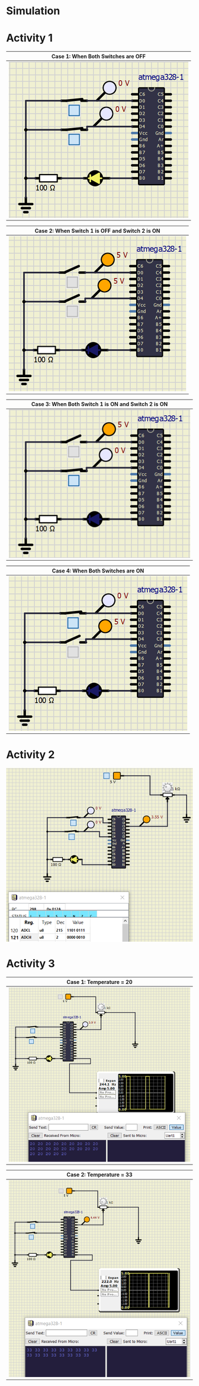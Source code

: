 # Simulation

# Activity 1

|Case 1: When Both Switches are OFF|
|:--:|
|![image](https://github.com/dikshadutta1999/STEPin_SeatHeater/blob/main/5_Simulation/1.png)|

|Case 2: When Switch 1 is OFF and Switch 2 is ON|
|:--:|
|![image](https://github.com/dikshadutta1999/STEPin_SeatHeater/blob/main/5_Simulation/2.png)|

|Case 3: When Both Switch 1 is ON and Switch 2 is ON|
|:--:|
|![image](https://github.com/dikshadutta1999/STEPin_SeatHeater/blob/main/5_Simulation/3.png)|

|Case 4: When Both Switches are ON|
|:--:|
|![image](https://github.com/dikshadutta1999/STEPin_SeatHeater/blob/main/5_Simulation/4.png)|

# Activity 2
 
![image](https://github.com/dikshadutta1999/STEPin_SeatHeater/blob/main/5_Simulation/5.png)

# Activity 3

|Case 1: Temperature = 20 |
|:--:|
|![image](https://github.com/dikshadutta1999/STEPin_SeatHeater/blob/main/5_Simulation/6.png)|


|Case 2: Temperature = 33|
|:--:|
|![image](https://github.com/dikshadutta1999/STEPin_SeatHeater/blob/main/5_Simulation/7.png)|



